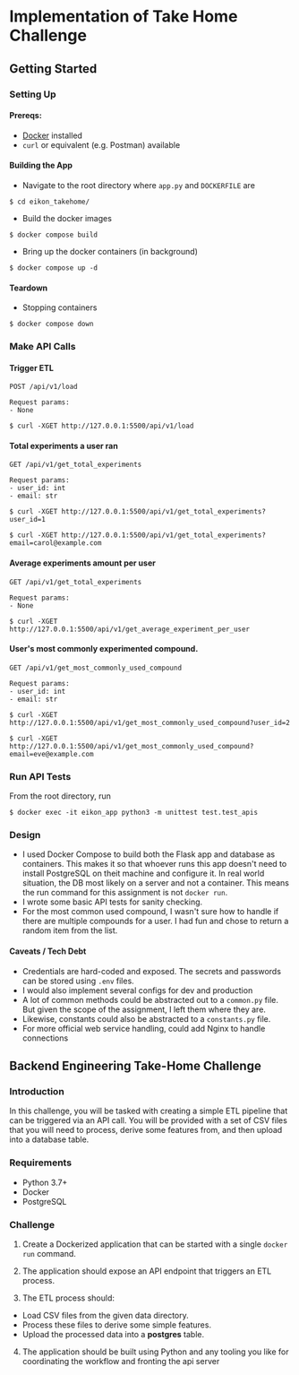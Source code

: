 # Implementation of Take Home Challenge

## Getting Started

### Setting Up

#### Prereqs:

- [Docker](https://www.docker.com/) installed
- `curl` or equivalent (e.g. Postman) available

#### Building the App

- Navigate to the root directory where `app.py` and `DOCKERFILE` are

`$ cd eikon_takehome/`

- Build the docker images

`$ docker compose build`

- Bring up the docker containers (in background)

`$ docker compose up -d`

#### Teardown

- Stopping containers

`$ docker compose down`

### Make API Calls

#### Trigger ETL

```
POST /api/v1/load

Request params: 
- None
```

`$ curl -XGET http://127.0.0.1:5500/api/v1/load`

#### Total experiments a user ran

```
GET /api/v1/get_total_experiments

Request params: 
- user_id: int
- email: str
```

`$ curl -XGET http://127.0.0.1:5500/api/v1/get_total_experiments?user_id=1`

`$ curl -XGET http://127.0.0.1:5500/api/v1/get_total_experiments?email=carol@example.com`

#### Average experiments amount per user

```
GET /api/v1/get_total_experiments

Request params: 
- None
```

`$ curl -XGET http://127.0.0.1:5500/api/v1/get_average_experiment_per_user`

#### User's most commonly experimented compound.

```
GET /api/v1/get_most_commonly_used_compound

Request params: 
- user_id: int
- email: str
```

`$ curl -XGET http://127.0.0.1:5500/api/v1/get_most_commonly_used_compound?user_id=2`

`$ curl -XGET http://127.0.0.1:5500/api/v1/get_most_commonly_used_compound?email=eve@example.com`
 
### Run API Tests

From the root directory, run

`$ docker exec -it eikon_app python3 -m unittest test.test_apis`

### Design

- I used Docker Compose to build both the Flask app and database as containers. This makes it so that whoever runs this app doesn't need to install PostgreSQL on theit machine and configure it. In real world situation, the DB most likely on a server and not a container. This means the run command for this assignment is not `docker run`.
- I wrote some basic API tests for sanity checking. 
- For the most common used compound, I wasn't sure how to handle if there are multiple compounds for a user. I had fun and chose to return a random item from the list.

#### Caveats / Tech Debt
- Credentials are hard-coded and exposed. The secrets and passwords can be stored using `.env` files. 
- I would also implement several configs for dev and production
- A lot of common methods could be abstracted out to a `common.py` file. But given the scope of the assignment, I left them where they are.
- Likewise, constants could also be abstracted to a `constants.py` file.
- For more official web service handling, could add Nginx to handle connections


## Backend Engineering Take-Home Challenge

### Introduction
In this challenge, you will be tasked with creating a simple ETL pipeline that can be triggered via an API call. You will be provided with a set of CSV files that you will need to process, derive some features from, and then upload into a database table.

### Requirements
- Python 3.7+
- Docker
- PostgreSQL

### Challenge
1.  Create a Dockerized application that can be started with a single `docker run` command.

2. The application should expose an API endpoint that triggers an ETL process.

3. The ETL process should:
- Load CSV files from the given data directory.
 - Process these files to derive some simple features.
 - Upload the processed data into a **postgres** table.

4.  The application should be built using Python and any tooling you like for coordinating the workflow and fronting the api server
